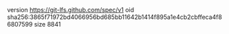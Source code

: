 version https://git-lfs.github.com/spec/v1
oid sha256:3865f71972bd4066956bd685bb11642b1414f895a1e4cb2cbffeca4f86807599
size 8841
